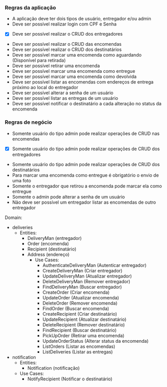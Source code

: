 ### Regras da aplicação

- A aplicação deve ter dois tipos de usuário, entregador e/ou admin
- Deve ser possível realizar login com CPF e Senha
- [x] Deve ser possível realizar o CRUD dos entregadores
- Deve ser possível realizar o CRUD das encomendas
- Deve ser possível realizar o CRUD dos destinatários
- Deve ser possível marcar uma encomenda como aguardando (Disponível para retirada)
- Deve ser possível retirar uma encomenda
- Deve ser possível marcar uma encomenda como entregue
- Deve ser possível marcar uma encomenda como devolvida
- Deve ser possível listar as encomendas com endereços de entrega próximo ao local do entregador
- Deve ser possível alterar a senha de um usuário
- Deve ser possível listar as entregas de um usuário
- Deve ser possível notificar o destinatário a cada alteração no status da encomenda

### Regras de negócio

- Somente usuário do tipo admin pode realizar operações de CRUD nas encomendas
- [x] Somente usuário do tipo admin pode realizar operações de CRUD dos entregadores
- Somente usuário do tipo admin pode realizar operações de CRUD dos destinatários
- Para marcar uma encomenda como entregue é obrigatório o envio de uma foto
- Somente o entregador que retirou a encomenda pode marcar ela como entregue
- Somente o admin pode alterar a senha de um usuário
- Não deve ser possível um entregador listar as encomendas de outro entregador

Domain:
- deliveries
    - Entities:
      - DeliveryMan (entregador)
      - Order (encomenda)
      - Recipient (destinatário)
      - Address (endereço)
        - Use Cases:
          - AuthenticateDeliveryMan (Autenticar entregador)
          - CreateDeliveryMan (Criar entregador)
          - UpdateDeliveryMan (Atualizar entregador)
          - DeleteDeliveryMan (Remover entregador)
          - FindDeliveryMan (Buscar entregador)
          - CreateOrder (Criar encomenda)
          - UpdateOrder (Atualizar encomenda)
          - DeleteOrder (Remover encomenda)
          - FindOrder (Buscar encomenda)
          - CreateRecipient (Criar destinatário)
          - UpdateRecipient (Atualizar destinatário)
          - DeleteRecipient (Remover destinatário)
          - FindRecipient (Buscar destinatário)
          - PickUpOrder (Retirar uma encomenda)
          - UpdateOrderStatus (Alterar status da encomenda)
          - ListOrders (Listar as encomendas)
          - ListDeliveries (Listar as entregas)
- notification
    - Entities:
      - Notification (notificação)
    - Use Cases:
      - NotifyRecipient (Notificar o destinatário)
